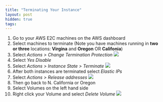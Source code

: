 ```yaml
---
title: "Terminating Your Instance"
layout: post
hidden: true
tags:
---
```


1. Go to your AWS E2C machines on the AWS dashboard
2. Select machines to terminate (Note you have machines running in **two or three** locations: **Virgina** and **Oregon** OR **Califonia**)
3. Select *Actions > Change Termination Protection*
![]({{site.baseurl}}/images/AWS_Termination_Protection.png)
4. Select *Yes Disable*
5. Select *Actions > Instance State > Terminate*
![]({{site.baseurl}}/images/AWS_Termination.png)
6. After both instances are terminated select *Elastic IPs*
7. Select *Actions > Release addresses*
![]({{site.baseurl}}/images/AWS_Elastic_IP.png)
8. Then go back to N. California or Oregon
9. Select Volumes on the left hand side
10. Right click your Volume and select *Delete Volume*
![]({{site.baseurl}}/images/AWS_Volume.png)
